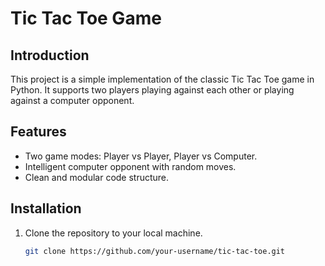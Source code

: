 # Tic Tac Toe Game

## Introduction
This project is a simple implementation of the classic Tic Tac Toe game in Python. It supports two players playing against each other or playing against a computer opponent.

## Features
- Two game modes: Player vs Player, Player vs Computer.
- Intelligent computer opponent with random moves.
- Clean and modular code structure.

## Installation
1. Clone the repository to your local machine.
   ```bash
   git clone https://github.com/your-username/tic-tac-toe.git


